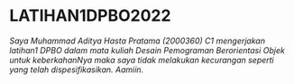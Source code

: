 # LATIHAN1DPBO2022

*Saya Muhammad Aditya Hasta Pratama (2000360) C1 mengerjakan latihan1 DPBO dalam mata kuliah Desain Pemograman Berorientasi Objek 
untuk keberkahanNya maka saya tidak melakukan kecurangan seperti yang telah dispesifikasikan. Aamiin.*
